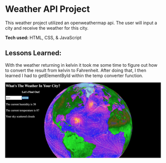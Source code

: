 # Weather API Project
This weather project utilized an openweathermap api. The user will input a city and receive the weather for this city.

**Tech used:** HTML, CSS, & JavaScript

## Lessons Learned:

With the weather returning in kelvin it took me some time to figure out how to convert the result from kelvin to Fahrenheit. After doing that, I then learned I had to getElementById within the temp converter function.

![alt tag](weather.png)
